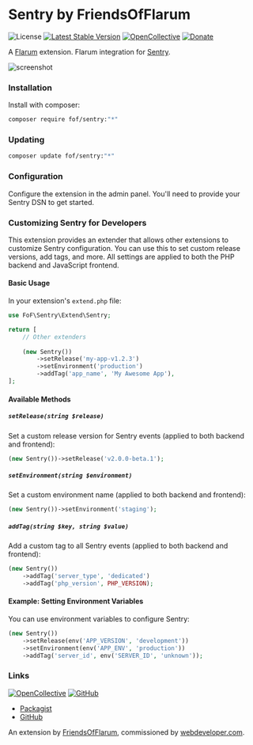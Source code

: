 # Sentry by FriendsOfFlarum

![License](https://img.shields.io/badge/license-MIT-blue.svg) [![Latest Stable Version](https://img.shields.io/packagist/v/fof/sentry.svg)](https://packagist.org/packages/fof/sentry) [![OpenCollective](https://img.shields.io/badge/opencollective-fof-blue.svg)](https://opencollective.com/fof/donate) [![Donate](https://img.shields.io/badge/donate-datitisev-important.svg)](https://datitisev.me/donate)

A [Flarum](http://flarum.org) extension. Flarum integration for [Sentry](https://sentry.io).

![screenshot](https://i.imgur.com/qDzH06a.png)

### Installation

Install with composer:

```sh
composer require fof/sentry:"*"
```

### Updating

```sh
composer update fof/sentry:"*"
```

### Configuration

Configure the extension in the admin panel. You'll need to provide your Sentry DSN to get started.

### Customizing Sentry for Developers

This extension provides an extender that allows other extensions to customize Sentry configuration. You can use this to set custom release versions, add tags, and more. All settings are applied to both the PHP backend and JavaScript frontend.

#### Basic Usage

In your extension's `extend.php` file:

```php
use FoF\Sentry\Extend\Sentry;

return [
    // Other extenders
    
    (new Sentry())
        ->setRelease('my-app-v1.2.3')
        ->setEnvironment('production')
        ->addTag('app_name', 'My Awesome App'),
];
```

#### Available Methods

##### `setRelease(string $release)`

Set a custom release version for Sentry events (applied to both backend and frontend):

```php
(new Sentry())->setRelease('v2.0.0-beta.1');
```

##### `setEnvironment(string $environment)`

Set a custom environment name (applied to both backend and frontend):

```php
(new Sentry())->setEnvironment('staging');
```

##### `addTag(string $key, string $value)`

Add a custom tag to all Sentry events (applied to both backend and frontend):

```php
(new Sentry())
    ->addTag('server_type', 'dedicated')
    ->addTag('php_version', PHP_VERSION);
```

#### Example: Setting Environment Variables

You can use environment variables to configure Sentry:

```php
(new Sentry())
    ->setRelease(env('APP_VERSION', 'development'))
    ->setEnvironment(env('APP_ENV', 'production'))
    ->addTag('server_id', env('SERVER_ID', 'unknown'));
```

### Links

[![OpenCollective](https://img.shields.io/badge/donate-friendsofflarum-44AEE5?style=for-the-badge&logo=open-collective)](https://opencollective.com/fof/donate) [![GitHub](https://img.shields.io/badge/donate-datitisev-ea4aaa?style=for-the-badge&logo=github)](https://datitisev.me/donate/github)

- [Packagist](https://packagist.org/packages/fof/sentry)
- [GitHub](https://github.com/FriendsOfFlarum/sentry)

An extension by [FriendsOfFlarum](https://github.com/FriendsOfFlarum), commissioned by [webdeveloper.com](https://webdeveloper.com).
